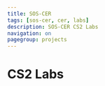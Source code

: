```yaml
---
title: SOS-CER 
tags: [sos-cer, cer, labs]
description: SOS-CER CS2 Labs
navigation: on
pagegroup: projects
---
```


# CS2 Labs